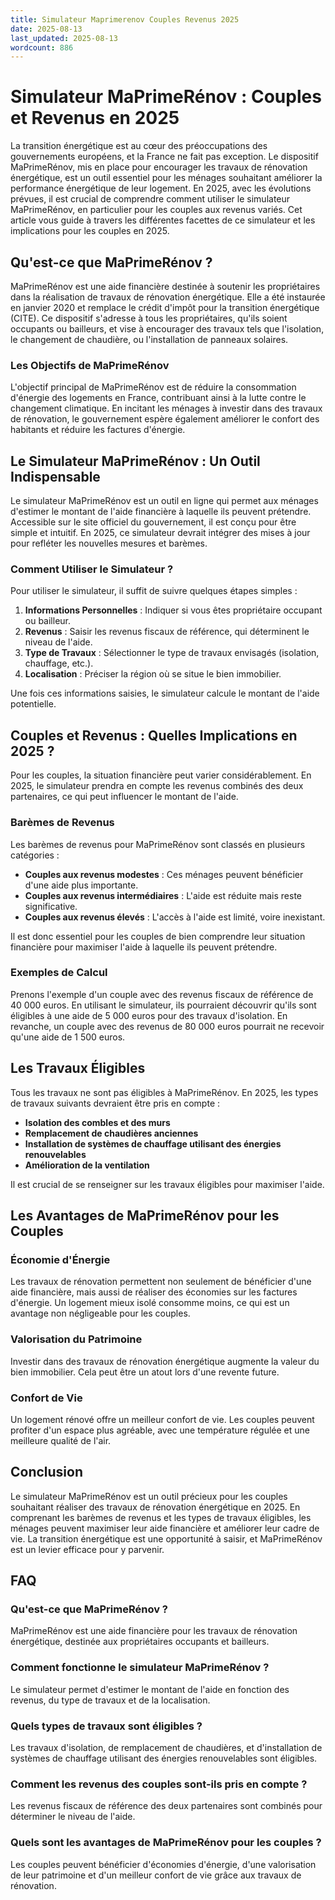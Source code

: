 ```yaml
---
title: Simulateur Maprimerenov Couples Revenus 2025
date: 2025-08-13
last_updated: 2025-08-13
wordcount: 886
---
```


# Simulateur MaPrimeRénov : Couples et Revenus en 2025

La transition énergétique est au cœur des préoccupations des gouvernements européens, et la France ne fait pas exception. Le dispositif MaPrimeRénov, mis en place pour encourager les travaux de rénovation énergétique, est un outil essentiel pour les ménages souhaitant améliorer la performance énergétique de leur logement. En 2025, avec les évolutions prévues, il est crucial de comprendre comment utiliser le simulateur MaPrimeRénov, en particulier pour les couples aux revenus variés. Cet article vous guide à travers les différentes facettes de ce simulateur et les implications pour les couples en 2025.

## Qu'est-ce que MaPrimeRénov ?

MaPrimeRénov est une aide financière destinée à soutenir les propriétaires dans la réalisation de travaux de rénovation énergétique. Elle a été instaurée en janvier 2020 et remplace le crédit d'impôt pour la transition énergétique (CITE). Ce dispositif s'adresse à tous les propriétaires, qu'ils soient occupants ou bailleurs, et vise à encourager des travaux tels que l'isolation, le changement de chaudière, ou l'installation de panneaux solaires.

### Les Objectifs de MaPrimeRénov

L'objectif principal de MaPrimeRénov est de réduire la consommation d'énergie des logements en France, contribuant ainsi à la lutte contre le changement climatique. En incitant les ménages à investir dans des travaux de rénovation, le gouvernement espère également améliorer le confort des habitants et réduire les factures d'énergie.

## Le Simulateur MaPrimeRénov : Un Outil Indispensable

Le simulateur MaPrimeRénov est un outil en ligne qui permet aux ménages d'estimer le montant de l'aide financière à laquelle ils peuvent prétendre. Accessible sur le site officiel du gouvernement, il est conçu pour être simple et intuitif. En 2025, ce simulateur devrait intégrer des mises à jour pour refléter les nouvelles mesures et barèmes.

### Comment Utiliser le Simulateur ?

Pour utiliser le simulateur, il suffit de suivre quelques étapes simples :

1. **Informations Personnelles** : Indiquer si vous êtes propriétaire occupant ou bailleur.
2. **Revenus** : Saisir les revenus fiscaux de référence, qui déterminent le niveau de l'aide.
3. **Type de Travaux** : Sélectionner le type de travaux envisagés (isolation, chauffage, etc.).
4. **Localisation** : Préciser la région où se situe le bien immobilier.

Une fois ces informations saisies, le simulateur calcule le montant de l'aide potentielle.

## Couples et Revenus : Quelles Implications en 2025 ?

Pour les couples, la situation financière peut varier considérablement. En 2025, le simulateur prendra en compte les revenus combinés des deux partenaires, ce qui peut influencer le montant de l'aide.

### Barèmes de Revenus

Les barèmes de revenus pour MaPrimeRénov sont classés en plusieurs catégories : 

- **Couples aux revenus modestes** : Ces ménages peuvent bénéficier d'une aide plus importante.
- **Couples aux revenus intermédiaires** : L'aide est réduite mais reste significative.
- **Couples aux revenus élevés** : L'accès à l'aide est limité, voire inexistant.

Il est donc essentiel pour les couples de bien comprendre leur situation financière pour maximiser l'aide à laquelle ils peuvent prétendre.

### Exemples de Calcul

Prenons l'exemple d'un couple avec des revenus fiscaux de référence de 40 000 euros. En utilisant le simulateur, ils pourraient découvrir qu'ils sont éligibles à une aide de 5 000 euros pour des travaux d'isolation. En revanche, un couple avec des revenus de 80 000 euros pourrait ne recevoir qu'une aide de 1 500 euros.

## Les Travaux Éligibles

Tous les travaux ne sont pas éligibles à MaPrimeRénov. En 2025, les types de travaux suivants devraient être pris en compte :

- **Isolation des combles et des murs**
- **Remplacement de chaudières anciennes**
- **Installation de systèmes de chauffage utilisant des énergies renouvelables**
- **Amélioration de la ventilation**

Il est crucial de se renseigner sur les travaux éligibles pour maximiser l'aide.

## Les Avantages de MaPrimeRénov pour les Couples

### Économie d'Énergie

Les travaux de rénovation permettent non seulement de bénéficier d'une aide financière, mais aussi de réaliser des économies sur les factures d'énergie. Un logement mieux isolé consomme moins, ce qui est un avantage non négligeable pour les couples.

### Valorisation du Patrimoine

Investir dans des travaux de rénovation énergétique augmente la valeur du bien immobilier. Cela peut être un atout lors d'une revente future.

### Confort de Vie

Un logement rénové offre un meilleur confort de vie. Les couples peuvent profiter d'un espace plus agréable, avec une température régulée et une meilleure qualité de l'air.

## Conclusion

Le simulateur MaPrimeRénov est un outil précieux pour les couples souhaitant réaliser des travaux de rénovation énergétique en 2025. En comprenant les barèmes de revenus et les types de travaux éligibles, les ménages peuvent maximiser leur aide financière et améliorer leur cadre de vie. La transition énergétique est une opportunité à saisir, et MaPrimeRénov est un levier efficace pour y parvenir.

## FAQ

### Qu'est-ce que MaPrimeRénov ?

MaPrimeRénov est une aide financière pour les travaux de rénovation énergétique, destinée aux propriétaires occupants et bailleurs.

### Comment fonctionne le simulateur MaPrimeRénov ?

Le simulateur permet d'estimer le montant de l'aide en fonction des revenus, du type de travaux et de la localisation.

### Quels types de travaux sont éligibles ?

Les travaux d'isolation, de remplacement de chaudières, et d'installation de systèmes de chauffage utilisant des énergies renouvelables sont éligibles.

### Comment les revenus des couples sont-ils pris en compte ?

Les revenus fiscaux de référence des deux partenaires sont combinés pour déterminer le niveau de l'aide.

### Quels sont les avantages de MaPrimeRénov pour les couples ?

Les couples peuvent bénéficier d'économies d'énergie, d'une valorisation de leur patrimoine et d'un meilleur confort de vie grâce aux travaux de rénovation.